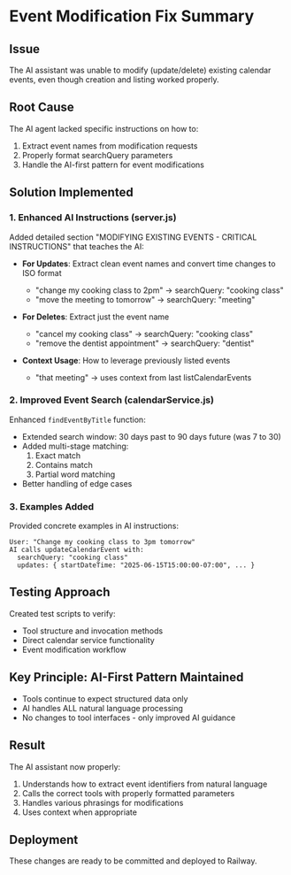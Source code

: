 # Event Modification Fix Summary

## Issue
The AI assistant was unable to modify (update/delete) existing calendar events, even though creation and listing worked properly.

## Root Cause
The AI agent lacked specific instructions on how to:
1. Extract event names from modification requests
2. Properly format searchQuery parameters
3. Handle the AI-first pattern for event modifications

## Solution Implemented

### 1. Enhanced AI Instructions (server.js)
Added detailed section "MODIFYING EXISTING EVENTS - CRITICAL INSTRUCTIONS" that teaches the AI:

- **For Updates**: Extract clean event names and convert time changes to ISO format
  - "change my cooking class to 2pm" → searchQuery: "cooking class"
  - "move the meeting to tomorrow" → searchQuery: "meeting"

- **For Deletes**: Extract just the event name
  - "cancel my cooking class" → searchQuery: "cooking class"
  - "remove the dentist appointment" → searchQuery: "dentist"

- **Context Usage**: How to leverage previously listed events
  - "that meeting" → uses context from last listCalendarEvents

### 2. Improved Event Search (calendarService.js)
Enhanced `findEventByTitle` function:
- Extended search window: 30 days past to 90 days future (was 7 to 30)
- Added multi-stage matching:
  1. Exact match
  2. Contains match
  3. Partial word matching
- Better handling of edge cases

### 3. Examples Added
Provided concrete examples in AI instructions:
```
User: "Change my cooking class to 3pm tomorrow"
AI calls updateCalendarEvent with:
  searchQuery: "cooking class"
  updates: { startDateTime: "2025-06-15T15:00:00-07:00", ... }
```

## Testing Approach
Created test scripts to verify:
- Tool structure and invocation methods
- Direct calendar service functionality
- Event modification workflow

## Key Principle: AI-First Pattern Maintained
- Tools continue to expect structured data only
- AI handles ALL natural language processing
- No changes to tool interfaces - only improved AI guidance

## Result
The AI assistant now properly:
1. Understands how to extract event identifiers from natural language
2. Calls the correct tools with properly formatted parameters
3. Handles various phrasings for modifications
4. Uses context when appropriate

## Deployment
These changes are ready to be committed and deployed to Railway.
